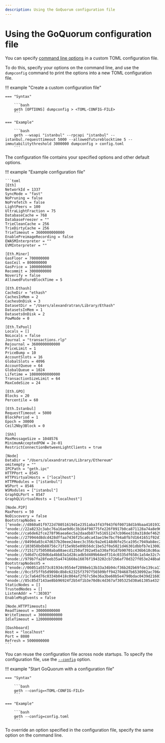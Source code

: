 ```yaml
---
description: Using the GoQuorum configuration file
---
```


# Using the GoQuorum configuration file

You can specify [command line options](../../reference/cli-syntax.md) in a custom TOML configuration file.

To do this, specify your options on the command line, and use the `dumpconfig` command to print the options into a new
TOML configuration file.

!!! example "Create a custom configuration file"

    === "Syntax"

        ```bash
        geth [OPTIONS] dumpconfig > <TOML-CONFIG-FILE>
        ```

    === "Example"

        ```bash
        geth --wsapi "istanbul" --rpcapi "istanbul" --istanbul.requesttimeout 5000 --allowedfutureblocktime 5 --immutabilitythreshold 3000000 dumpconfig > config.toml
        ```

The configuration file contains your specified options and other default options.

!!! example "Example configuration file"

    ```toml
    [Eth]
    NetworkId = 1337
    SyncMode = "fast"
    NoPruning = false
    NoPrefetch = false
    LightPeers = 100
    UltraLightFraction = 75
    DatabaseCache = 768
    DatabaseFreezer = ""
    TrieCleanCache = 256
    TrieDirtyCache = 256
    TrieTimeout = 3600000000000
    EnablePreimageRecording = false
    EWASMInterpreter = ""
    EVMInterpreter = ""

    [Eth.Miner]
    GasFloor = 700000000
    GasCeil = 800000000
    GasPrice = 1000000000
    Recommit = 3000000000
    Noverify = false
    AllowedFutureBlockTime = 5

    [Eth.Ethash]
    CacheDir = "ethash"
    CachesInMem = 2
    CachesOnDisk = 3
    DatasetDir = "/Users/alexandratran/Library/Ethash"
    DatasetsInMem = 1
    DatasetsOnDisk = 2
    PowMode = 0

    [Eth.TxPool]
    Locals = []
    NoLocals = false
    Journal = "transactions.rlp"
    Rejournal = 3600000000000
    PriceLimit = 1
    PriceBump = 10
    AccountSlots = 16
    GlobalSlots = 4096
    AccountQueue = 64
    GlobalQueue = 1024
    Lifetime = 10800000000000
    TransactionSizeLimit = 64
    MaxCodeSize = 24

    [Eth.GPO]
    Blocks = 20
    Percentile = 60

    [Eth.Istanbul]
    RequestTimeout = 5000
    BlockPeriod = 1
    Epoch = 30000
    Ceil2Nby3Block = 0

    [Shh]
    MaxMessageSize = 1048576
    MinimumAcceptedPOW = 2e-01
    RestrictConnectionBetweenLightClients = true

    [Node]
    DataDir = "/Users/alexandratran/Library/Ethereum"
    omitempty = ""
    IPCPath = "geth.ipc"
    HTTPPort = 8545
    HTTPVirtualHosts = ["localhost"]
    HTTPModules = ["istanbul"]
    WSPort = 8546
    WSModules = ["istanbul"]
    GraphQLPort = 8547
    GraphQLVirtualHosts = ["localhost"]

    [Node.P2P]
    MaxPeers = 50
    NoDiscovery = false
    BootstrapNodes = ["enode://d860a01f9722d78051619d1e2351aba3f43f943f6f00718d1b9baa4101932a1f5011f16bb2b1bb35db20d6fe28fa0bf09636d26a87d31de9ec6203eeedb1f666@18.138.108.67:30303", "enode://22a8232c3abc76a16ae9d6c3b164f98775fe226f0917b0ca871128a74a8e9630b458460865bab457221f1d448dd9791d24c4e5d88786180ac185df813a68d4de@3.209.45.79:30303", "enode://ca6de62fce278f96aea6ec5a2daadb877e51651247cb96ee310a318def462913b653963c155a0ef6c7d50048bba6e6cea881130857413d9f50a621546b590758@34.255.23.113:30303", "enode://279944d8dcd428dffaa7436f25ca0ca43ae19e7bcf94a8fb7d1641651f92d121e972ac2e8f381414b80cc8e5555811c2ec6e1a99bb009b3f53c4c69923e11bd8@35.158.244.151:30303", "enode://8499da03c47d637b20eee24eec3c356c9a2e6148d6fe25ca195c7949ab8ec2c03e3556126b0d7ed644675e78c4318b08691b7b57de10e5f0d40d05b09238fa0a@52.187.207.27:30303", "enode://103858bdb88756c71f15e9b5e09b56dc1be52f0a5021d46301dbbfb7e130029cc9d0d6f73f693bc29b665770fff7da4d34f3c6379fe12721b5d7a0bcb5ca1fc1@191.234.162.198:30303", "enode://715171f50508aba88aecd1250af392a45a330af91d7b90701c436b618c86aaa1589c9184561907bebbb56439b8f8787bc01f49a7c77276c58c1b09822d75e8e8@52.231.165.108:30303", "enode://5d6d7cd20d6da4bb83a1d28cadb5d409b64edf314c0335df658c1a54e32c7c4a7ab7823d57c39b6a757556e68ff1df17c748b698544a55cb488b52479a92b60f@104.42.217.25:30303", "enode://979b7fa28feeb35a4741660a16076f1943202cb72b6af70d327f053e248bab9ba81760f39d0701ef1d8f89cc1fbd2cacba0710a12cd5314d5e0c9021aa3637f9@5.1.83.226:30303"]
    BootstrapNodesV5 = ["enode://06051a5573c81934c9554ef2898eb13b33a34b94cf36b202b69fde139ca17a85051979867720d4bdae4323d4943ddf9aeeb6643633aa656e0be843659795007a@35.177.226.168:30303", "enode://0cc5f5ffb5d9098c8b8c62325f3797f56509bff942704687b6530992ac706e2cb946b90a34f1f19548cd3c7baccbcaea354531e5983c7d1bc0dee16ce4b6440b@40.118.3.223:30304", "enode://1c7a64d76c0334b0418c004af2f67c50e36a3be60b5e4790bdac0439d21603469a85fad36f2473c9a80eb043ae60936df905fa28f1ff614c3e5dc34f15dcd2dc@40.118.3.223:30306", "enode://85c85d7143ae8bb96924f2b54f1b3e70d8c4d367af305325d30a61385a432f247d2c75c45c6b4a60335060d072d7f5b35dd1d4c45f76941f62a4f83b6e75daaf@40.118.3.223:30307"]
    StaticNodes = []
    TrustedNodes = []
    ListenAddr = ":30303"
    EnableMsgEvents = false

    [Node.HTTPTimeouts]
    ReadTimeout = 30000000000
    WriteTimeout = 30000000000
    IdleTimeout = 120000000000

    [Dashboard]
    Host = "localhost"
    Port = 8080
    Refresh = 5000000000
    ```

You can reuse the configuration file across node startups.
To specify the configuration file, use the [`--config`](https://geth.ethereum.org/docs/interface/command-line-options) option.

!!! example "Start GoQuorum with a configuration file"

    === "Syntax"

        ```bash
        geth --config=<TOML-CONFIG-FILE>
        ```

    === "Example"

        ```bash
        geth --config=config.toml
        ```

To override an option specified in the configuration file, specify the same option on the command line.
